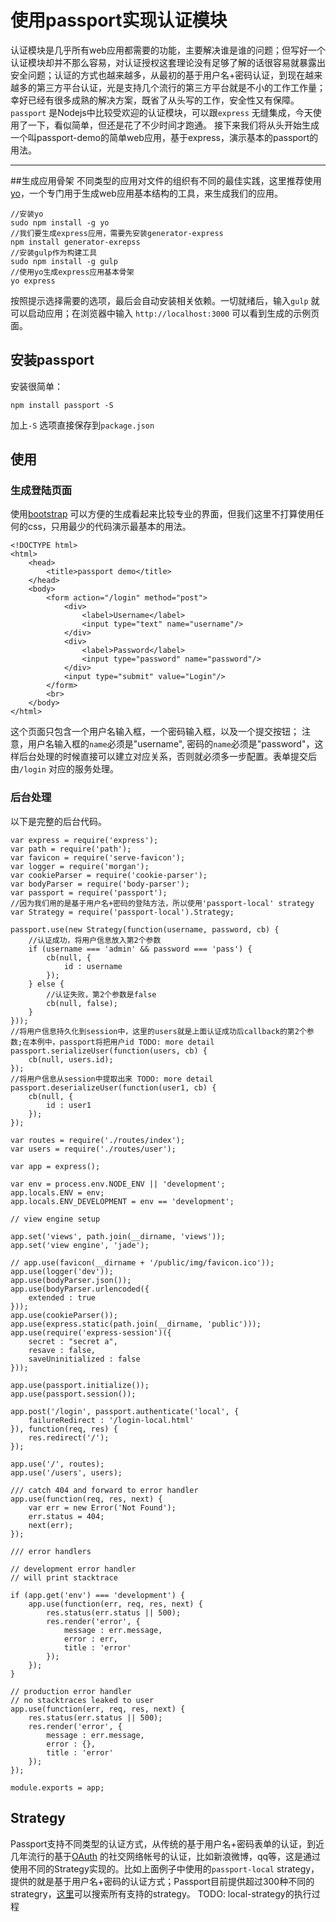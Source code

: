 
使用passport实现认证模块
===================


认证模块是几乎所有web应用都需要的功能，主要解决谁是谁的问题；但写好一个认证模块却并不那么容易，对认证授权这套理论没有足够了解的话很容易就暴露出安全问题；认证的方式也越来越多，从最初的基于用户名+密码认证，到现在越来越多的第三方平台认证，光是支持几个流行的第三方平台就是不小的工作工作量；幸好已经有很多成熟的解决方案，既省了从头写的工作，安全性又有保障。 `passport` 是Nodejs中比较受欢迎的认证模块，可以跟`express` 无缝集成，今天使用了一下，看似简单，但还是花了不少时间才跑通。
接下来我们将从头开始生成一个叫passport-demo的简单web应用，基于express，演示基本的passport的用法。

----------
##生成应用骨架
不同类型的应用对文件的组织有不同的最佳实践，这里推荐使用[yo](http://yeoman.io/)，一个专门用于生成web应用基本结构的工具，来生成我们的应用。
```
//安装yo
sudo npm install -g yo
//我们要生成express应用，需要先安装generator-express
npm install generator-exrepss
//安装gulp作为构建工具
sudo npm install -g gulp
//使用yo生成express应用基本骨架
yo express
```
按照提示选择需要的选项，最后会自动安装相关依赖。一切就绪后，输入`gulp` 就可以启动应用；在浏览器中输入 `http://localhost:3000` 可以看到生成的示例页面。

## 安装passport
安装很简单：
```
npm install passport -S
```
加上`-S` 选项直接保存到`package.json` 
## 使用
### 生成登陆页面
使用[bootstrap](http://getbootstrap.com/) 可以方便的生成看起来比较专业的界面，但我们这里不打算使用任何的css，只用最少的代码演示最基本的用法。
```
<!DOCTYPE html>
<html>
	<head>
		<title>passport demo</title>
	</head>
	<body>
		<form action="/login" method="post">
			<div>
				<label>Username</label>
				<input type="text" name="username"/>
			</div>
			<div>
				<label>Password</label>
				<input type="password" name="password"/>
			</div>
			<input type="submit" value="Login"/>
		</form>
		<br>
	</body>
</html>

```
这个页面只包含一个用户名输入框，一个密码输入框，以及一个提交按钮； 注意，用户名输入框的`name`必须是"username", 密码的`name`必须是"password"，这样后台处理的时候直接可以建立对应关系，否则就必须多一步配置。表单提交后由`/login` 对应的服务处理。

### 后台处理
以下是完整的后台代码。
```
var express = require('express');
var path = require('path');
var favicon = require('serve-favicon');
var logger = require('morgan');
var cookieParser = require('cookie-parser');
var bodyParser = require('body-parser');
var passport = require('passport');
//因为我们用的是基于用户名+密码的登陆方法，所以使用'passport-local' strategy
var Strategy = require('passport-local').Strategy;

passport.use(new Strategy(function(username, password, cb) {
	//认证成功，将用户信息放入第2个参数
	if (username === 'admin' && password === 'pass') {
		cb(null, {
			id : username
		});
	} else {
		//认证失败，第2个参数是false
		cb(null, false);
	}
}));
//将用户信息持久化到session中，这里的users就是上面认证成功后callback的第2个参数;在本例中，passport将把用户id TODO: more detail
passport.serializeUser(function(users, cb) {
	cb(null, users.id);
});
//将用户信息从session中提取出来 TODO: more detail
passport.deserializeUser(function(user1, cb) {
	cb(null, {
		id : user1
	});
});

var routes = require('./routes/index');
var users = require('./routes/user');

var app = express();

var env = process.env.NODE_ENV || 'development';
app.locals.ENV = env;
app.locals.ENV_DEVELOPMENT = env == 'development';

// view engine setup

app.set('views', path.join(__dirname, 'views'));
app.set('view engine', 'jade');

// app.use(favicon(__dirname + '/public/img/favicon.ico'));
app.use(logger('dev'));
app.use(bodyParser.json());
app.use(bodyParser.urlencoded({
	extended : true
}));
app.use(cookieParser());
app.use(express.static(path.join(__dirname, 'public')));
app.use(require('express-session')({
	secret : "secret a",
	resave : false,
	saveUninitialized : false
}));

app.use(passport.initialize());
app.use(passport.session());

app.post('/login', passport.authenticate('local', {
	failureRedirect : '/login-local.html'
}), function(req, res) {
	res.redirect('/');
});

app.use('/', routes);
app.use('/users', users);

/// catch 404 and forward to error handler
app.use(function(req, res, next) {
	var err = new Error('Not Found');
	err.status = 404;
	next(err);
});

/// error handlers

// development error handler
// will print stacktrace

if (app.get('env') === 'development') {
	app.use(function(err, req, res, next) {
		res.status(err.status || 500);
		res.render('error', {
			message : err.message,
			error : err,
			title : 'error'
		});
	});
}

// production error handler
// no stacktraces leaked to user
app.use(function(err, req, res, next) {
	res.status(err.status || 500);
	res.render('error', {
		message : err.message,
		error : {},
		title : 'error'
	});
});

module.exports = app;

```
## Strategy
Passport支持不同类型的认证方式，从传统的基于用户名+密码表单的认证，到近几年流行的基于[OAuth](http://oauth.net/) 的社交网络帐号的认证，比如新浪微博，qq等，这是通过使用不同的Strategy实现的。比如上面例子中使用的`passport-local` strategy，提供的就是基于用户名+密码的认证方式；Passport目前提供超过300种不同的strategry，[这里](http://passportjs.org/)可以搜索所有支持的strategy。
TODO: local-strategy的执行过程